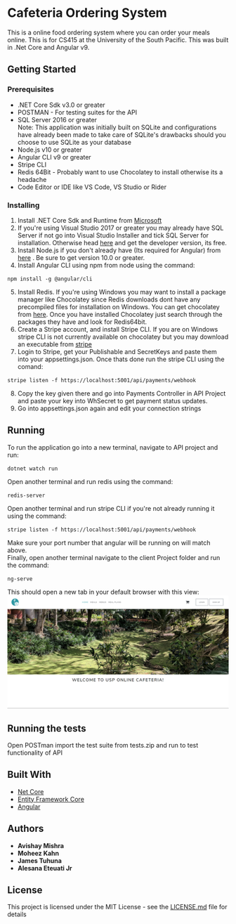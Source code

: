 # Cafeteria Ordering System

This is a online food ordering system where you can order your meals online. This is for CS415 at the University of the South Pacific. This was built in .Net Core and Angular v9.

## Getting Started

### Prerequisites

* .NET Core Sdk v3.0 or greater <br />
* POSTMAN - For testing suites for the API  <br />
* SQL Server 2016 or greater <br />
 Note: This application was initially built on SQLite and configurations have already been made to take care of SQLite's drawbacks should you 
 choose to use SQLite as your database <br />
* Node.js v10 or greater <br />
* Angular CLI v9 or greater <br />
* Stripe CLI <br />
* Redis 64Bit - Probably want to use Chocolatey to install otherwise its a headache <br />
* Code Editor or IDE like VS Code, VS Studio or Rider <br />

### Installing

1. Install .NET Core Sdk and Runtime from [Microsoft](https://dotnet.microsoft.com/download)
2. If you're using Visual Studio 2017 or greater you may already have SQL Server if not go into Visual Studio Installer and tick SQL Server for installation. Otherwise
head [here](https://www.microsoft.com/en-us/sql-server/sql-server-downloads) and get the developer version, its free.
3. Install Node.js if you don't already have (Its required for Angular) from [here](https://nodejs.org/en/) . Be sure to get version 10.0 or greater.
4. Install Angular CLI using npm from node using the command: <br />
``` 
npm install -g @angular/cli
```
5. Install Redis. If you're using Windows you may want to install a package manager like Chocolatey 
since Redis downloads dont have any precompiled files for installation on Windows. You can get chocolatey from [here](https://chocolatey.org/install). 
Once you have installed Chocolatey just search through the packages they have and look for Redis64bit. <br />
6. Create a Stripe account, and install Stripe CLI. If you are on Windows stripe CLI is not currently available on chocolatey but you may download an executable from [stripe](https://stripe.com/docs/stripe-cli)
7. Login to Stripe, get your Publishable and SecretKeys and paste them into your appsettings.json. Once thats done run the stripe CLI using the comand:
```
stripe listen -f https://localhost:5001/api/payments/webhook
```
8. Copy the key given there and go into Payments Controller in API Project and paste your key into WhSecret to get payment status updates.
9. Go into appsettings.json again and edit your connection strings

## Running
To run the application go into a new terminal, navigate to API project and run:
```
dotnet watch run
```
Open another terminal and run redis using the command:
```
redis-server
```
Open another terminal and run stripe CLI if you're not already running it using the command:
```
stripe listen -f https://localhost:5001/api/payments/webhook
```
Make sure your port number that angular will be running on will match above. <br />
Finally, open another terminal navigate to the client Project folder and run the command:
```
ng-serve
```
This should open a new tab in your default browser with this view:
![Image of Home Page](https://github.com/Green-Ranger11/Online-Cafeteria-Ordering-System/blob/master/API/wwwroot/images/HomePage.PNG)

## Running the tests

Open POSTman import the test suite from tests.zip and run to test functionality of API

## Built With

* [Net Core](https://dotnet.microsoft.com/download)
* [Entity Framework Core](https://docs.microsoft.com/en-us/ef/core/)
* [Angular](https://angular.io/)

## Authors

* **Avishay Mishra**
* **Moheez Kahn**
* **James Tuhuna**
* **Alesana Eteuati Jr**

## License

This project is licensed under the MIT License - see the [LICENSE.md](LICENSE.md) file for details
